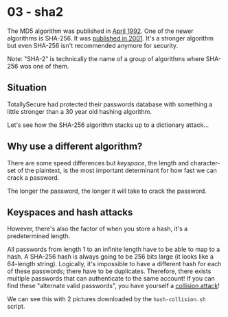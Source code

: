 # 03 - sha2

The MD5 algorithm was published in [April 1992](https://en.wikipedia.org/wiki/MD5). One of the newer algorithms is SHA-256. It was [published in 2001](https://en.wikipedia.org/wiki/SHA-2). It's a stronger algorithm but even SHA-256 isn't recommended anymore for security.

Note: "SHA-2" is technically the name of a group of algorithms where SHA-256 was one of them. 

## Situation

TotallySecure had protected their passwords database with something a little stronger than a 30 year old hashing algorithm. 

Let's see how the SHA-256 algorithm stacks up to a dictionary attack...

## Why use a different algorithm?

There are some speed differences but *keyspace*, the length and character-set of the plaintext, is the most important determinant for how fast we can crack a password.

The longer the password, the longer it will take to crack the password.

## Keyspaces and hash attacks

However, there's also the factor of when you store a hash, it's a predetermined length.

All passwords from length 1 to an infinite length have to be able to map to a hash. A SHA-256 hash is always going to be 256 bits large (it looks like a 64-length string). Logically, it's impossible to have a different hash for each of these passwords; there have to be duplicates. Therefore, there exists multiple passwords that can authenticate to the same account! If you can find these "alternate valid passwords", you have yourself a [collision attack](https://en.wikipedia.org/wiki/Collision_attack)! 

We can see this with 2 pictures downloaded by the `hash-collision.sh` script.
